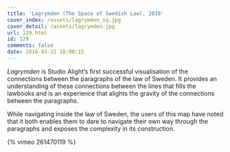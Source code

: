 ```yaml
---
title: 'Lagrymden (The Space of Swedish Law), 2018'
cover_index: /assets/lagrymden_sq.jpg
cover_detail: /assets/lagrymden.jpg
url: 129.html
id: 129
comments: false
date: 2018-03-22 18:00:15
---
```


_Lagrymden_ is Studio Alight’s first successful visualisation of the connections between the paragraphs of the law of Sweden. It provides an understanding of these connections between the lines that fills the lawbooks and is an experience that alights the gravity of the connections between the paragraphs.

While navigating inside the law of Sweden, the users of this map have noted that it both enables them to dare to navigate their own way through the paragraphs and exposes the complexity in its construction.

{% vimeo 261470119 %}
